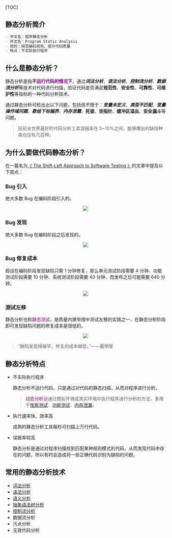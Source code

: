 <!-- title: 【Python】如何做代码静态分析？ -->
<!-- date: 2021-10-24 21:59:52 -->
<!-- Table of Content -->

[TOC]

## 静态分析简介

```markdown
- 中文名：程序静态分析
- 外文名：Program Static Analysis
- 目的：规范编码规则、提升代码质量
- 特点：不实际执行程序
```



## 什么是静态分析？

静态分析是指<font color="purple">**不运行代码的情况下**</font>，通过***词法分析***、***语法分析***、***控制流分析***、***数据流分析***等技术对代码进行扫描，验证代码是否满足**规范性**、**安全性**、**可靠性**、**可维护性**等指标的一种代码分析技术。

通过静态分析可检出出以下问题，包括但不限于：***变量未定义***、***类型不匹配***、***变量操作域问题***、***数组下标越界***、***内存泄露***、**死锁**、**空指针**、**缓冲区溢出**、**安全漏斗**等问题。

> 目前全世界最好的代码分析工具误报率在 5~10%之间，能够爆出的缺陷种类也仅有几百种。



## 为什么要做代码静态分析？

在一篇名为[《 The Shift-Left Approach to Software Testing 》](https://www.cmcrossroads.com/article/shift-left-approach-software-testing)的文章中提及以下观点：

### Bug 引入

绝大多数 Bug 在编码阶段引入的。

<div align="center">
<img src="https://img-blog.csdnimg.cn/c443be09553240d5baf2b70ae1083348.png" name="软件开发的每个阶段将错误引入软件的时间" />
</div>


### Bug 发现

绝大多数 Bug 在编码阶段之后发现的。

<div align="center">
<img src="https://img-blog.csdnimg.cn/072f1f4f39ce46a79330eb1479c7d77e.png" />
</div>



### Bug 修复成本

假设在编码阶段发现缺陷只需 1 分钟修复，那么单元测试阶段需要 4 分钟、功能测试阶段需要 10 分钟、系统测试阶段需要 40 分钟、而发布之后可能需要 640 分钟。

<div align="center">
<img src="https://img-blog.csdnimg.cn/2e5e3018903944e88aac065567dfb91a.png" />
</div>



### 测试左移

静态分析也称<font color="purple">静态测试</font>，是质量内建举措中测试左移的实践之一，在静态分析阶段即可发现缺陷问题的修复成本是很低的。

<div align="center">
<img src="https://img-blog.csdnimg.cn/e8e3ca5d86d547f581c8b0e976613cd7.png" />
</div>

> “缺陷发现得越早，修复的成本越低。”——戴明曾



## 静态分析特点

- 不实际执行程序

  静态分析不运行代码，只是通过对代码的静态扫描，从而对程序进行分析。

  > <font color="purple">动态分析</font>是通过模拟环境或真实环境中执行程序进行分析的方法，多用于[性能测试](https://baike.baidu.com/item/性能测试)、[功能测试](https://baike.baidu.com/item/功能测试)、[内存泄漏](https://baike.baidu.com/item/内存泄漏)。

- 执行速率快、效率高

  成熟的静态分析工具每秒可扫描上万行代码。

- 误报率较高

  静态分析是通过对程序扫描找到匹配某种规则模式的代码，从而发现代码中存在的问题，所以有时会造成将一些正确代码识别为缺陷的问题。



## 常用的静态分析技术

- [词法分析](https://baike.baidu.com/item/词法分析)
- [语法分析](https://baike.baidu.com/item/语法分析)
- [语义分析](https://baike.baidu.com/item/语义分析)
- [抽象语法树分析](https://baike.baidu.com/item/抽象语法树)
- [控制流分析](https://baike.baidu.com/item/控制流)
- 数据流分析
- 污点分析
- 无效代码分析